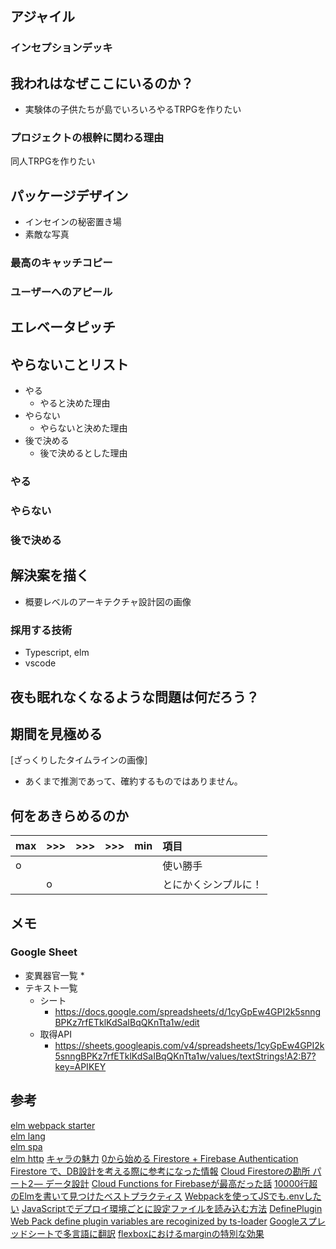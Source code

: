 ## アジャイル

### インセプションデッキ

##  我われはなぜここにいるのか？

* 実験体の子供たちが島でいろいろやるTRPGを作りたい

### プロジェクトの根幹に関わる理由

同人TRPGを作りたい

## パッケージデザイン

* インセインの秘密置き場
* 素敵な写真

### 最高のキャッチコピー



### ユーザーへのアピール


## エレベータピッチ


## やらないことリスト

* やる
  * やると決めた理由
* やらない
  * やらないと決めた理由
* 後で決める
  * 後で決めるとした理由

### やる

### やらない

### 後で決める

## 解決案を描く

* 概要レベルのアーキテクチャ設計図の画像

### 採用する技術

* Typescript, elm
* vscode

##  夜も眠れなくなるような問題は何だろう？


##  期間を見極める

[ざっくりしたタイムラインの画像]

* あくまで推測であって、確約するものではありません。

## 何をあきらめるのか

|max|>>>|>>>|>>>|min|項目|
|:--|:--|:--|:--|:--|:--|
|o|||||使い勝手|
||o||||とにかくシンプルに！|

## メモ

### Google Sheet

* 変異器官一覧
  * 
* テキスト一覧
  * シート
    * https://docs.google.com/spreadsheets/d/1cyGpEw4GPI2k5snngBPKz7rfETklKdSaIBqQKnTta1w/edit
  * 取得API
    * https://sheets.googleapis.com/v4/spreadsheets/1cyGpEw4GPI2k5snngBPKz7rfETklKdSaIBqQKnTta1w/values/textStrings!A2:B7?key=APIKEY

## 参考

[elm webpack starter][*1]  
[elm lang ][*2]  
[elm spa][*3]  
[elm http][*4]
[キャラの魅力][*5]
[0から始める Firestore + Firebase Authentication][*6]
[Firestore で、DB設計を考える際に参考になった情報][*7]
[Cloud Firestoreの勘所 パート2 — データ設計][*8]
[Cloud Functions for Firebaseが最高だった話][*9]
[10000行超のElmを書いて見つけたベストプラクティス][*10]
[Webpackを使ってJSでも.envしたい][*11]
[JavaScriptでデプロイ環境ごとに設定ファイルを読み込む方法][*12]
[DefinePlugin][*13]
[Web Pack define plugin variables are recoginized by ts-loader][*14]
[Googleスプレッドシートで多言語に翻訳][*15]
[flexboxにおけるmarginの特別な効果][*16]

[*1]:https://github.com/simonh1000/elm-webpack-starter/blob/master/package.json
[*2]:https://github.com/elm/package.elm-lang.org
[*3]:https://github.com/rtfeldman/elm-spa-example
[*4]:https://qiita.com/ababup1192/items/b03fce202e1018bc4992
[*5]:https://twitter.com/burumakun/status/1106858891856343040
[*6]:https://qiita.com/KarageAgeta/items/0996c8f0ea219c284dbd
[*7]:https://qiita.com/samuraikun/items/dfe7d1081f62359b0dcd
[*8]:https://medium.com/google-cloud-jp/firestore2-920ac799345c
[*9]:https://qiita.com/HALU5071/items/e43729ac5b06b0506fbe
[*10]:http://jinjor-labo.hatenablog.com/entry/2016/12/04/002210
[*11]:https://aloerina01.github.io/blog/2017-02-22-1
[*12]:https://qiita.com/mikakane/items/5ab96c4c7e187ab6c9f1
[*13]:https://webpack.js.org/plugins/define-plugin/
[*14]:https://github.com/TypeStrong/ts-loader/issues/37
[*15]:https://qiita.com/ryohorie/items/291e91003b4e5b4464d5
[*16]:https://coliss.com/articles/build-websites/operation/css/learned-reading-the-flexbox-spec.html